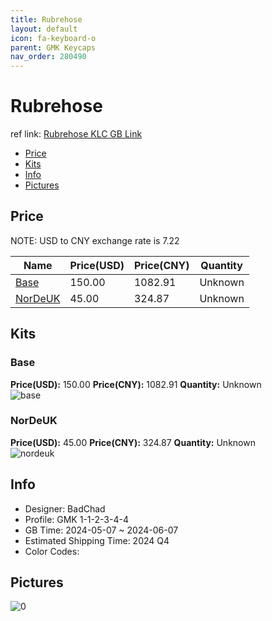```yaml
---
title: Rubrehose 
layout: default
icon: fa-keyboard-o
parent: GMK Keycaps
nav_order: 280490
---
```


# Rubrehose 

ref link: [Rubrehose KLC GB Link](https://klc-playground.com/products/gb-gmk-rubrehose)

* [Price](#price)
* [Kits](#kits)
* [Info](#info)
* [Pictures](#pictures)

## Price

NOTE: USD to CNY exchange rate is 7.22

| Name          | Price(USD)   |  Price(CNY) | Quantity |
| ------------- | ------------ |  ---------- | -------- |
|[Base](#base)|150.00|1082.91|Unknown|
|[NorDeUK](#nordeuk)|45.00|324.87|Unknown|


## Kits
### Base  
**Price(USD):** 150.00	**Price(CNY):** 1082.91	**Quantity:** Unknown  
<img src="{{ 'assets/images/gmk-keycaps/Rubrehose/kits_pics/base.png' | relative_url }}" alt="base" class="image featured">

### NorDeUK  
**Price(USD):** 45.00	**Price(CNY):** 324.87	**Quantity:** Unknown  
<img src="{{ 'assets/images/gmk-keycaps/Rubrehose/kits_pics/nordeuk.png' | relative_url }}" alt="nordeuk" class="image featured">

## Info
* Designer: BadChad  
* Profile: GMK 1-1-2-3-4-4  
* GB Time: 2024-05-07 ~ 2024-06-07  
* Estimated Shipping Time: 2024 Q4  
* Color Codes:  


## Pictures  
<img src="{{ 'assets/images/gmk-keycaps/Rubrehose/rendering_pics/0.png' | relative_url }}" alt="0" class="image featured">
